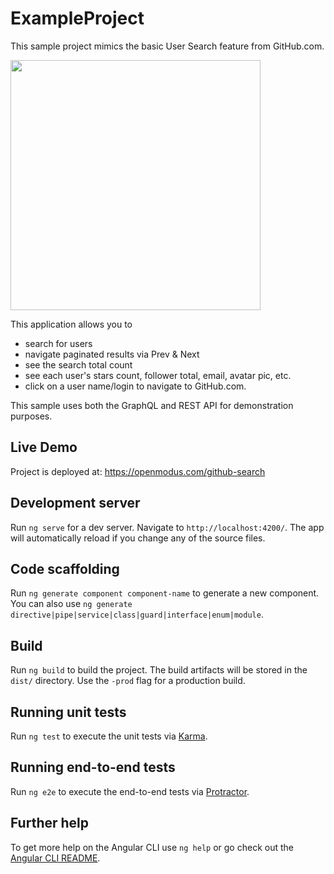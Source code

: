 # ExampleProject
This sample project mimics the basic User Search feature from GitHub.com.

<img src="https://openmodus.com/github-search/github-search.jpg" width="400" />


This application allows you to
* search for users
* navigate paginated results via Prev & Next 
* see the search total count
* see each user's stars count, follower total, email, avatar pic, etc.
* click on a user name/login to navigate to GitHub.com.

This sample uses both the GraphQL and REST API for demonstration purposes.

## Live Demo

Project is deployed at: https://openmodus.com/github-search

## Development server

Run `ng serve` for a dev server. Navigate to `http://localhost:4200/`. The app will automatically reload if you change any of the source files.

## Code scaffolding

Run `ng generate component component-name` to generate a new component. You can also use `ng generate directive|pipe|service|class|guard|interface|enum|module`.

## Build

Run `ng build` to build the project. The build artifacts will be stored in the `dist/` directory. Use the `-prod` flag for a production build.

## Running unit tests

Run `ng test` to execute the unit tests via [Karma](https://karma-runner.github.io).

## Running end-to-end tests

Run `ng e2e` to execute the end-to-end tests via [Protractor](http://www.protractortest.org/).

## Further help

To get more help on the Angular CLI use `ng help` or go check out the [Angular CLI README](https://github.com/angular/angular-cli/blob/master/README.md).
